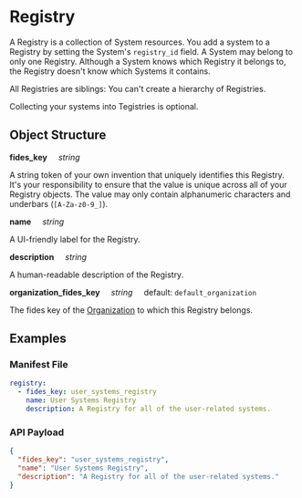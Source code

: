 # Registry


A Registry is a collection of System resources. You add a system to a Registry by setting the System's `registry_id` field. A System may belong to only one Registry. Although a System knows which Registry it belongs to, the Registry doesn't know which Systems it contains.

All Registries are siblings: You can't create a hierarchy of Registries.

Collecting your systems into Tegistries is optional. 


## Object Structure

**fides_key**<span class="required"/>&nbsp;&nbsp;&nbsp;&nbsp;&nbsp;_string_

A string token of your own invention that uniquely identifies this Registry. It's your responsibility to ensure that the value is unique across all of your Registry objects. The value may only contain alphanumeric characters and underbars (`[A-Za-z0-9_]`). 

**name**&nbsp;&nbsp;&nbsp;&nbsp;&nbsp;_string_

A UI-friendly label for the Registry.

**description**&nbsp;&nbsp;&nbsp;&nbsp;&nbsp;_string_

A human-readable description of the Registry.

**organization_fides_key**&nbsp;&nbsp;&nbsp;&nbsp;&nbsp;_string_&nbsp;&nbsp;&nbsp;&nbsp;&nbsp;default: `default_organization`

The fides key of the [Organization](/fides/language/resources/organization/) to which this Registry belongs.


## Examples

### **Manifest File**
```yaml
registry:
  - fides_key: user_systems_registry
    name: User Systems Registry
    description: A Registry for all of the user-related systems.
```

### **API Payload**
```json
{
  "fides_key": "user_systems_registry",
  "name": "User Systems Registry",
  "description": "A Registry for all of the user-related systems."
}
```
